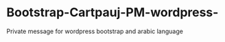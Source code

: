 Bootstrap-Cartpauj-PM-wordpress-
================================

Private message for wordpress bootstrap and arabic language
